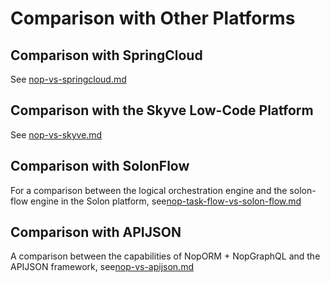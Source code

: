 # Comparison with Other Platforms

## Comparison with SpringCloud
See [nop-vs-springcloud.md](nop-vs-springcloud.md)

## Comparison with the Skyve Low-Code Platform
See [nop-vs-skyve.md](nop-vs-skyve.md)

## Comparison with SolonFlow
For a comparison between the logical orchestration engine and the solon-flow engine in the Solon platform, see[nop-task-flow-vs-solon-flow.md](nop-task-flow-vs-solon-flow.md)

## Comparison with APIJSON
A comparison between the capabilities of NopORM + NopGraphQL and the APIJSON framework, see[nop-vs-apijson.md](nop-vs-apijson.md)
<!-- SOURCE_MD5:e8ea17a16bc263b8a9b8ffdc2faeec3b-->
